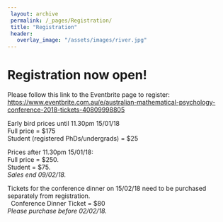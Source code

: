```yaml
---
 layout: archive
 permalink: /_pages/Registration/
 title: "Registration"
 header:
   overlay_image: "/assets/images/river.jpg"
---
```

# Registration now open!

Please follow this link to the Eventbrite page to register: <br /> 
<https://www.eventbrite.com.au/e/australian-mathematical-psychology-conference-2018-tickets-40809998805>

Early bird prices until 11.30pm 15/01/18 <br /> 
Full price = $175 <br /> 
Student (registered PhDs/undergrads) = $25 <br /> 

Prices after 11.30pm 15/01/18: <br /> 
Full price = $250.<br /> 
Student = $75.<br /> 
<i>Sales end 09/02/18.</i><br /> 

Tickets for the conference dinner on 15/02/18 need to be purchased separately from registration.<br />  
Conference Dinner Ticket = $80 <br /> 
<i>Please purchase before 02/02/18. </i>






